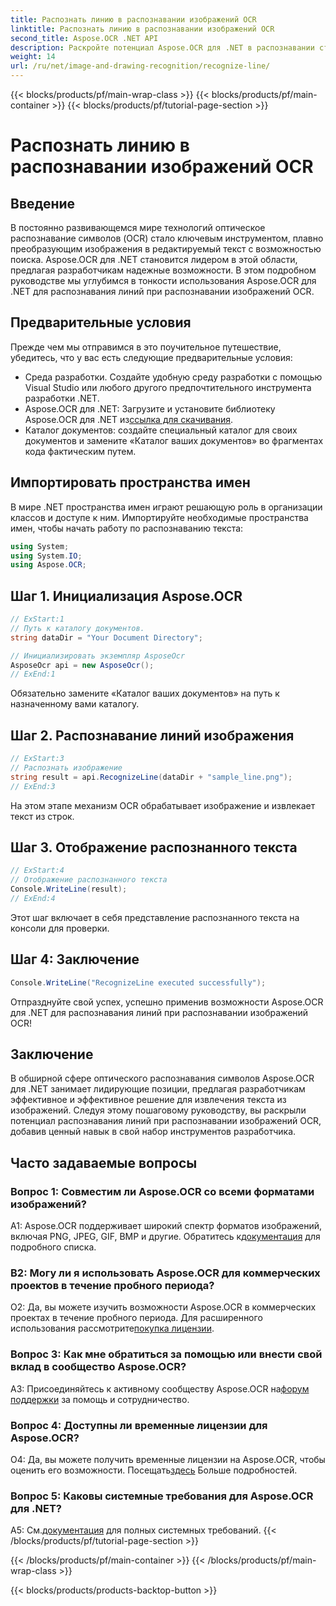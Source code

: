 ```yaml
---
title: Распознать линию в распознавании изображений OCR
linktitle: Распознать линию в распознавании изображений OCR
second_title: Aspose.OCR .NET API
description: Раскройте потенциал Aspose.OCR для .NET в распознавании строк при распознавании изображений OCR. Руководство разработчика по бесшовному извлечению текста из изображений.
weight: 14
url: /ru/net/image-and-drawing-recognition/recognize-line/
---
```


{{< blocks/products/pf/main-wrap-class >}}
{{< blocks/products/pf/main-container >}}
{{< blocks/products/pf/tutorial-page-section >}}

# Распознать линию в распознавании изображений OCR

## Введение

В постоянно развивающемся мире технологий оптическое распознавание символов (OCR) стало ключевым инструментом, плавно преобразующим изображения в редактируемый текст с возможностью поиска. Aspose.OCR для .NET становится лидером в этой области, предлагая разработчикам надежные возможности. В этом подробном руководстве мы углубимся в тонкости использования Aspose.OCR для .NET для распознавания линий при распознавании изображений OCR.

## Предварительные условия

Прежде чем мы отправимся в это поучительное путешествие, убедитесь, что у вас есть следующие предварительные условия:

- Среда разработки. Создайте удобную среду разработки с помощью Visual Studio или любого другого предпочтительного инструмента разработки .NET.
-  Aspose.OCR для .NET: Загрузите и установите библиотеку Aspose.OCR для .NET из[ссылка для скачивания](https://releases.aspose.com/ocr/net/).
- Каталог документов: создайте специальный каталог для своих документов и замените «Каталог ваших документов» во фрагментах кода фактическим путем.

## Импортировать пространства имен

В мире .NET пространства имен играют решающую роль в организации классов и доступе к ним. Импортируйте необходимые пространства имен, чтобы начать работу по распознаванию текста:

```csharp
using System;
using System.IO;
using Aspose.OCR;
```

## Шаг 1. Инициализация Aspose.OCR

```csharp
// ExStart:1
// Путь к каталогу документов.
string dataDir = "Your Document Directory";

// Инициализировать экземпляр AsposeOcr
AsposeOcr api = new AsposeOcr();
// ExEnd:1
```

Обязательно замените «Каталог ваших документов» на путь к назначенному вами каталогу.

## Шаг 2. Распознавание линий изображения

```csharp
// ExStart:3
// Распознать изображение
string result = api.RecognizeLine(dataDir + "sample_line.png");
// ExEnd:3
```

На этом этапе механизм OCR обрабатывает изображение и извлекает текст из строк.

## Шаг 3. Отображение распознанного текста

```csharp
// ExStart:4
// Отображение распознанного текста
Console.WriteLine(result);
// ExEnd:4
```

Этот шаг включает в себя представление распознанного текста на консоли для проверки.

## Шаг 4: Заключение

```csharp
Console.WriteLine("RecognizeLine executed successfully");
```

Отпразднуйте свой успех, успешно применив возможности Aspose.OCR для .NET для распознавания линий при распознавании изображений OCR!

## Заключение

В обширной сфере оптического распознавания символов Aspose.OCR для .NET занимает лидирующие позиции, предлагая разработчикам эффективное и эффективное решение для извлечения текста из изображений. Следуя этому пошаговому руководству, вы раскрыли потенциал распознавания линий при распознавании изображений OCR, добавив ценный навык в свой набор инструментов разработчика.

## Часто задаваемые вопросы

### Вопрос 1: Совместим ли Aspose.OCR со всеми форматами изображений?

 A1: Aspose.OCR поддерживает широкий спектр форматов изображений, включая PNG, JPEG, GIF, BMP и другие. Обратитесь к[документация](https://reference.aspose.com/ocr/net/) для подробного списка.

### В2: Могу ли я использовать Aspose.OCR для коммерческих проектов в течение пробного периода?

 О2: Да, вы можете изучить возможности Aspose.OCR в коммерческих проектах в течение пробного периода. Для расширенного использования рассмотрите[покупка лицензии](https://purchase.aspose.com/buy).

### Вопрос 3: Как мне обратиться за помощью или внести свой вклад в сообщество Aspose.OCR?

 A3: Присоединяйтесь к активному сообществу Aspose.OCR на[форум поддержки](https://forum.aspose.com/c/ocr/16) за помощь и сотрудничество.

### Вопрос 4: Доступны ли временные лицензии для Aspose.OCR?

О4: Да, вы можете получить временные лицензии на Aspose.OCR, чтобы оценить его возможности. Посещать[здесь](https://purchase.aspose.com/temporary-license/) Больше подробностей.

### Вопрос 5: Каковы системные требования для Aspose.OCR для .NET?

 A5: См.[документация](https://reference.aspose.com/ocr/net/) для полных системных требований.
{{< /blocks/products/pf/tutorial-page-section >}}

{{< /blocks/products/pf/main-container >}}
{{< /blocks/products/pf/main-wrap-class >}}

{{< blocks/products/products-backtop-button >}}
